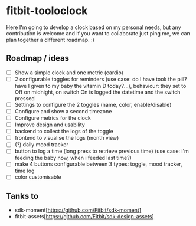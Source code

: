 # fitbit-tooloclock

Here I'm going to develop a clock based on my personal needs, but any contribution is welcome and if you want to collaborate just ping me, we can plan together a different roadmap. :)

## Roadmap / ideas

- [ ] Show a simple clock and one metric (cardio)
- [ ] 2 configurable toggles for reminders (use case: do I have took the pill? have I given to my baby the vitamin D today?...), behaviour: they set to Off on midnight, on switch On is logged the datetime and the switch pressed
- [ ] Settings to configure the 2 toggles (name, color, enable/disable)
- [ ] Configure and show a second timezone
- [ ] Configure metrics for the clock
- [ ] Improve design and usability
- [ ] backend to collect the logs of the toggle
- [ ] frontend to visualise the logs (month view)
- [ ] (?) daily mood tracker
- [ ] button to log a time (long press to retrieve previous time) (use case: i'm feeding the baby now, when i feeded last time?)
- [ ] make 4 buttons configurable between 3 types: toggle, mood tracker, time log
- [ ] color customisable

## Tanks to

- sdk-moment[https://github.com/Fitbit/sdk-moment]
- fitbit-assets[https://github.com/Fitbit/sdk-design-assets]
